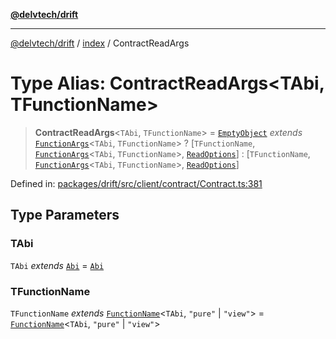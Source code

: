 [**@delvtech/drift**](../../README.md)

***

[@delvtech/drift](../../README.md) / [index](../README.md) / ContractReadArgs

# Type Alias: ContractReadArgs\<TAbi, TFunctionName\>

> **ContractReadArgs**\<`TAbi`, `TFunctionName`\> = [`EmptyObject`](EmptyObject.md) *extends* [`FunctionArgs`](FunctionArgs.md)\<`TAbi`, `TFunctionName`\> ? \[`TFunctionName`, [`FunctionArgs`](FunctionArgs.md)\<`TAbi`, `TFunctionName`\>, [`ReadOptions`](../interfaces/ReadOptions.md)\] : \[`TFunctionName`, [`FunctionArgs`](FunctionArgs.md)\<`TAbi`, `TFunctionName`\>, [`ReadOptions`](../interfaces/ReadOptions.md)\]

Defined in: [packages/drift/src/client/contract/Contract.ts:381](https://github.com/delvtech/drift/blob/95370f81f9813e8d583ed884b0b07657be0d8f2c/packages/drift/src/client/contract/Contract.ts#L381)

## Type Parameters

### TAbi

`TAbi` *extends* [`Abi`](Abi.md) = [`Abi`](Abi.md)

### TFunctionName

`TFunctionName` *extends* [`FunctionName`](FunctionName.md)\<`TAbi`, `"pure"` \| `"view"`\> = [`FunctionName`](FunctionName.md)\<`TAbi`, `"pure"` \| `"view"`\>
